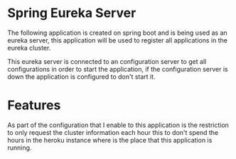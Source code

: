 # Spring Eureka Server

The following application is created on spring boot and is being used as an eureka server, this application will be used to register all applications in the eureka cluster.

This eureka server is connected to an configuration server to get all configurations in order to start the application, if the configuration server is down the application is configured to don't start it.

# Features
As part of the configuration that I enable to this application is the restriction to only request the cluster information each hour this to don't spend the hours in the heroku instance where is the place that this application is running.